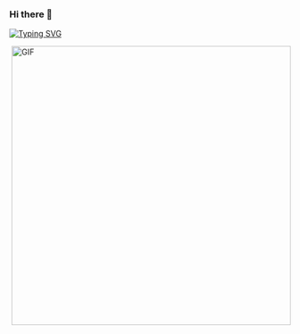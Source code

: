 ### Hi there 👋

[![Typing SVG](https://readme-typing-svg.herokuapp.com?font=Goblin+One&color=E220FF&center=true&vCenter=true&lines=Welcome+to+my+GitHub)](https://git.io/typing-svg)

<img hight="400" width="500" alt="GIF" align="right" src="https://github.com/liuligames/liuligames/blob/main/assets/tenor.gif">

